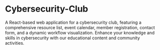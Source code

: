 # Cybersecurity-Club
A React-based web application for a cybersecurity club, featuring a comprehensive resource list, event calendar, member registration, contact form, and a dynamic workflow visualization. Enhance your knowledge and skills in cybersecurity with our educational content and community activities.
